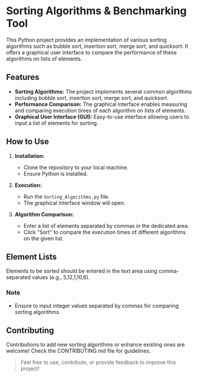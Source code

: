 # Sorting Algorithms & Benchmarking Tool

This Python project provides an implementation of various sorting algorithms such as bubble sort, insertion sort, merge sort, and quicksort. It offers a graphical user interface to compare the performance of these algorithms on lists of elements.

## Features

- **Sorting Algorithms:** The project implements several common algorithms including bubble sort, insertion sort, merge sort, and quicksort.
- **Performance Comparison:** The graphical interface enables measuring and comparing execution times of each algorithm on lists of elements.
- **Graphical User Interface (GUI):** Easy-to-use interface allowing users to input a list of elements for sorting.

## How to Use

1. **Installation:**
   - Clone the repository to your local machine.
   - Ensure Python is installed.

2. **Execution:**
   - Run the `Sorting_Algorithms.py` file.
   - The graphical interface window will open.

3. **Algorithm Comparison:**
   - Enter a list of elements separated by commas in the dedicated area.
   - Click "Sort" to compare the execution times of different algorithms on the given list.

## Element Lists
Elements to be sorted should be entered in the text area using comma-separated values (e.g., 5,12,1,10,6).

### Note
- Ensure to input integer values separated by commas for comparing sorting algorithms.

## Contributing
Contributions to add new sorting algorithms or enhance existing ones are welcome! Check the CONTRIBUTING.md file for guidelines.

>Feel free to use, contribute, or provide feedback to improve this project!

